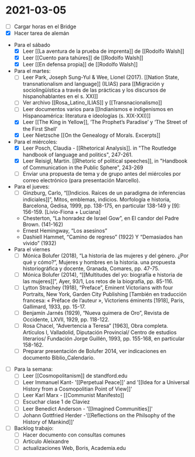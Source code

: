 # 2021-03-05

- [ ] Cargar horas en el Bridge
- [x] Hacer tarea de alemán
- Para el sábado
  - [x] Leer [[La aventura de la prueba de imprenta]] de [[Rodolfo Walsh]]
  - [x] Leer [[Cuento para tahúres]] de [[Rodolfo Walsh]]
  - [x] Leer [[En defensa propia]] de [[Rodolfo Walsh]]
- Para el martes:
  - [ ] Leer Park, Joseph Sung-Yul & Wee, Lionel (2017). [[Nation State,
  transnationalism and language]] (ILIAS) para [[Migración y sociolingüística a través de las prácticas y los discursos de hispanohablantes en el s. XXI]]
  - [ ] Ver archivo [[Rosa_Latino_ILIAS]] y [[Transnacionalismo]]
  - [ ] Leer documentos varios para [[Indianismos e indigenismos en Hispanoamérica: literatura e ideologías (s. XIX-XXI)]]
  - [x] Leer [[The King in Yellow]], ‘The Prophet’s Paradise’ y ‘The Street of the First Shell’
  - [x] Leer Nietzsche [[On the Genealogy of Morals. Excerpts]]
- Para el miércoles:
  - [x] Leer Posch, Claudia - [[Rhetorical Analysis]]. in "The Routledge handbook of language and politics", 247-261.
  - [x] Leer Reisigl, Martin. [[Rhetoric of political speeches]], in "Handbook of Communication in the Public Sphere", 243-269 
  - [ ] Enviar una propuesta de tema y de grupo antes del miércoles por correo electrónico (para presentación Marcello).
- Para el jueves:
  - [ ] Ginzburg, Carlo, “[[Indicios. Raíces de un paradigma de inferencias indiciales]]”, Mitos, emblemas, indicios. Morfología e historia, Barcelona, Gedisa, 1999, pp. 138-175, en particular 138-149 y [9]: 156-159. [Livio-Fiona + Luciana]
  - Chesterton, “La honradez de Israel Gow”, en El candor del Padre Brown. (141-162)
  - Ernest Hemingway, “Los asesinos”
  - Dashiell Hammet, “Camino de regreso” (1922) Y “Demasiados han vivido” (1932)
- Para el viernes
  - [ ] Mónica Bolufer (2018), “La historia de las mujeres y del género. ¿Por qué y cómo?”, Mujeres y hombres en la historia. una propuesta historiográfica y docente, Granada, Comares, pp. 47-75.
  - [ ] Mónica Bolufer (2014), “[[Multitudes del yo: biografía e historia de las mujeres]]”, Ayer, 93/1, Los retos de la biografía, pp. 85-116.
  - [ ] Lytton Strachey (1918), “Preface”, Eminent Victorians with four Portraits, New York, Garden City Publishing [También en traducción francesa: « Préface de l’auteur », Victoriens éminents [1918], Paris, Gallimard, 1933, pp. 15-17.
  - [ ] Benjamín Jarnés (1929), “Nueva quimera de Oro”, Revista de Occidente, LXVII, 1929, pp. 118-122.
  - [ ] Rosa Chacel, “Advertencia a Teresa” [1963], Obra completa. Artículos I, Valladolid, Diputación Provincial/ Centro de estudios literarios/ Fundación Jorge Guillén, 1993, pp. 155-168, en particular 158-162.
  - [ ] Preparar presentación de Bolufer 2014, ver indicaciones en documento Biblio_Calendario.
- [ ] Para la semana:
  - [ ] Leer [[Cosmopolitanism]] de standford.edu
  - [ ] Leer Immanuel Kant- '[[Perpetual Peace]]' and '[[Idea for a Universal History from a Cosmopolitian Point of View]]'
  - [ ] Leer Karl Marx - [[Communist Manifesto]]
  - [ ] Escuchar clase 1 de Claviez
  - [ ] Leer Benedict Anderson - '[[Imagined Communities]]' 
  - [ ] Johann Gottfried Herder -'[[Reflections on the Philsophy of the History of Mankind]]'
- [ ] Backlog trabajo:
  - [ ] Hacer documento con consultas comunes
  - [ ] Artículo Aleixandre
  - [ ] actualizaciones Web, Boris, Academia.edu